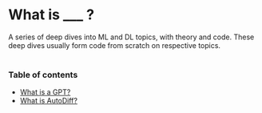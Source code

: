 # What is ___ ?

A series of deep dives into ML and DL topics, with theory and code. These deep dives usually form code from scratch on respective topics.
<br>
<br>

### Table of contents
- [What is a GPT?](/transformers/index.html)
- [What is AutoDiff?](/autodiff/index.html)

